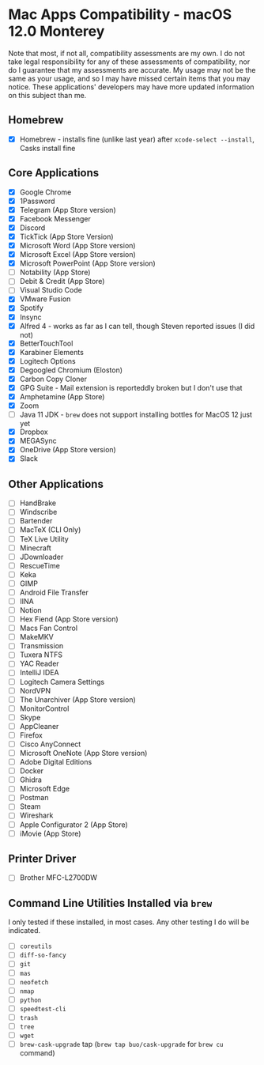 # Mac Apps Compatibility - macOS 12.0 Monterey

Note that most, if not all, compatibility assessments are my own.
I do not take legal responsibility for any of these assessments of compatibility, nor do I guarantee that my assessments are accurate.
My usage may not be the same as your usage, and so I may have missed certain items that you may notice.
These applications' developers may have more updated information on this subject than me.

## Homebrew

- [x] Homebrew - installs fine (unlike last year) after `xcode-select --install`, Casks install fine

## Core Applications

- [x] Google Chrome
- [x] 1Password
- [x] Telegram (App Store version)
- [x] Facebook Messenger
- [x] Discord
- [x] TickTick (App Store Version)
- [x] Microsoft Word (App Store version)
- [x] Microsoft Excel (App Store version)
- [x] Microsoft PowerPoint (App Store version)
- [ ] Notability (App Store)
- [ ] Debit & Credit (App Store)
- [ ] Visual Studio Code
- [x] VMware Fusion
- [x] Spotify
- [x] Insync
- [x] Alfred 4 - works as far as I can tell, though Steven reported issues (I did not)
- [x] BetterTouchTool
- [x] Karabiner Elements
- [x] Logitech Options
- [x] Degoogled Chromium (Eloston)
- [x] Carbon Copy Cloner
- [x] GPG Suite - Mail extension is reporteddly broken but I don't use that
- [x] Amphetamine (App Store)
- [x] Zoom
- [ ] Java 11 JDK - `brew` does not support installing bottles for MacOS 12 just yet
- [x] Dropbox
- [x] MEGASync
- [x] OneDrive (App Store version)
- [x] Slack

## Other Applications

- [ ] HandBrake
- [ ] Windscribe
- [ ] Bartender
- [ ] MacTeX (CLI Only)
- [ ] TeX Live Utility
- [ ] Minecraft
- [ ] JDownloader
- [ ] RescueTime
- [ ] Keka
- [ ] GIMP
- [ ] Android File Transfer
- [ ] IINA
- [ ] Notion
- [ ] Hex Fiend (App Store version)
- [ ] Macs Fan Control
- [ ] MakeMKV
- [ ] Transmission
- [ ] Tuxera NTFS
- [ ] YAC Reader
- [ ] IntelliJ IDEA
- [ ] Logitech Camera Settings
- [ ] NordVPN
- [ ] The Unarchiver (App Store version)
- [ ] MonitorControl
- [ ] Skype
- [ ] AppCleaner
- [ ] Firefox
- [ ] Cisco AnyConnect
- [ ] Microsoft OneNote (App Store version)
- [ ] Adobe Digital Editions
- [ ] Docker
- [ ] Ghidra
- [ ] Microsoft Edge
- [ ] Postman
- [ ] Steam
- [ ] Wireshark
- [ ] Apple Configurator 2 (App Store)
- [ ] iMovie (App Store)

## Printer Driver

- [ ] Brother MFC-L2700DW

## Command Line Utilities Installed via `brew`

I only tested if these installed, in most cases. Any other testing I do will be indicated.

- [ ] `coreutils`
- [ ] `diff-so-fancy`
- [ ] `git`
- [ ] `mas`
- [ ] `neofetch`
- [ ] `nmap`
- [ ] `python`
- [ ] `speedtest-cli`
- [ ] `trash`
- [ ] `tree`
- [ ] `wget`
- [ ] `brew-cask-upgrade` tap (`brew tap buo/cask-upgrade` for `brew cu` command)
